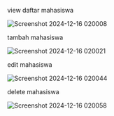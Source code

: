view daftar mahasiswa

![Screenshot 2024-12-16 020008](https://github.com/user-attachments/assets/74b46342-b704-4ac6-9d5b-a90e9c7a37f9)



tambah mahasiswa

![Screenshot 2024-12-16 020021](https://github.com/user-attachments/assets/94fa2683-d821-4685-865b-401149322f13)



edit mahasiswa

![Screenshot 2024-12-16 020044](https://github.com/user-attachments/assets/b39d72e9-1b18-40fa-a056-de921a12100a)



delete mahasiswa

![Screenshot 2024-12-16 020058](https://github.com/user-attachments/assets/d45299f8-a519-45c5-b8fb-728c4ab1a000)
